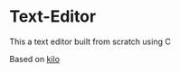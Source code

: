 # Text-Editor
This a text editor built from scratch using C

Based on [kilo](https://viewsourcecode.org/snaptoken/kilo/index.html)